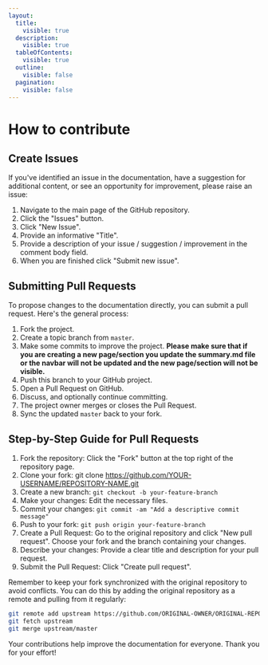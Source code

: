 ```yaml
---
layout:
  title:
    visible: true
  description:
    visible: true
  tableOfContents:
    visible: true
  outline:
    visible: false
  pagination:
    visible: false
---
```


# How to contribute

## Create Issues

If you've identified an issue in the documentation, have a suggestion for additional content, or see an opportunity for improvement, please raise an issue:

1. Navigate to the main page of the GitHub repository.
2. Click the "Issues" button.
3. Click "New Issue".
4. Provide an informative "Title".
5. Provide a description of your issue / suggestion / improvement in the comment body field.
6. When you are finished click "Submit new issue".

## Submitting Pull Requests

To propose changes to the documentation directly, you can submit a pull request. Here's the general process:

1. Fork the project.
2. Create a topic branch from `master`.
3. Make some commits to improve the project. **Please make sure that if you are creating a new page/section you update the summary.md file or the navbar will not be updated and the new page/section will not be visible.**
4. Push this branch to your GitHub project.
5. Open a Pull Request on GitHub.
6. Discuss, and optionally continue committing.
7. The project owner merges or closes the Pull Request.
8. Sync the updated `master` back to your fork.

## Step-by-Step Guide for Pull Requests

1. Fork the repository: Click the "Fork" button at the top right of the repository page.
2. Clone your fork: git clone https://github.com/YOUR-USERNAME/REPOSITORY-NAME.git
3. Create a new branch: `git checkout -b your-feature-branch`
4. Make your changes: Edit the necessary files.
5. Commit your changes: `git commit -am "Add a descriptive commit message"`
6. Push to your fork: `git push origin your-feature-branch`
7. Create a Pull Request: Go to the original repository and click "New pull request". Choose your fork and the branch containing your changes.
8. Describe your changes: Provide a clear title and description for your pull request.
9. Submit the Pull Request: Click "Create pull request".

Remember to keep your fork synchronized with the original repository to avoid conflicts. You can do this by adding the original repository as a remote and pulling from it regularly:

```bash
git remote add upstream https://github.com/ORIGINAL-OWNER/ORIGINAL-REPOSITORY.git
git fetch upstream
git merge upstream/master
```

Your contributions help improve the documentation for everyone. Thank you for your effort!
